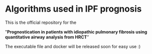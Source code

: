 # Algorithms used in IPF prognosis

This is the official repository for the 

"**Prognostication in patients with idiopathic pulmonary fibrosis using quantitative airway analysis from HRCT**”

The executable file and docker will be released soon for easy use :)
